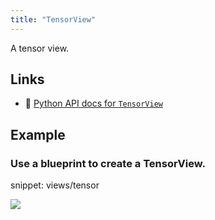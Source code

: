 ```yaml
---
title: "TensorView"
---
```


A tensor view.


## Links
 * 🐍 [Python API docs for `TensorView`](https://ref.rerun.io/docs/python/stable/common/blueprint_views#rerun.blueprint.views.TensorView)

## Example

### Use a blueprint to create a TensorView.

snippet: views/tensor

<picture data-inline-viewer="snippets/tensor">
  <source media="(max-width: 480px)" srcset="https://static.rerun.io/tensor_view/3b452ace3cdb29ada1a613eae8e8e8e165a1d396/480w.png">
  <source media="(max-width: 768px)" srcset="https://static.rerun.io/tensor_view/3b452ace3cdb29ada1a613eae8e8e8e165a1d396/768w.png">
  <source media="(max-width: 1024px)" srcset="https://static.rerun.io/tensor_view/3b452ace3cdb29ada1a613eae8e8e8e165a1d396/1024w.png">
  <source media="(max-width: 1200px)" srcset="https://static.rerun.io/tensor_view/3b452ace3cdb29ada1a613eae8e8e8e165a1d396/1200w.png">
  <img src="https://static.rerun.io/tensor_view/3b452ace3cdb29ada1a613eae8e8e8e165a1d396/full.png">
</picture>

